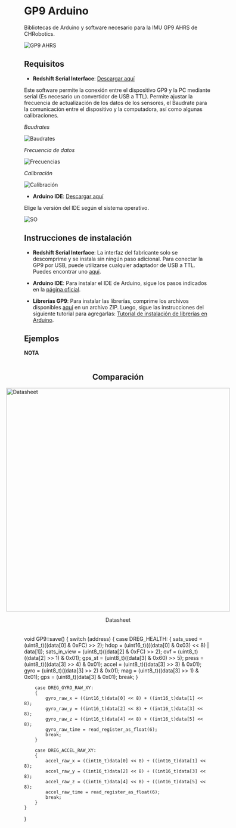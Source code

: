 # GP9 Arduino
Bibliotecas de Arduino y software necesario para la IMU GP9 AHRS de CHRobotics.

![GP9 AHRS](https://github.com/Frunk98/GP9_Arduino/blob/main/Imagenes/gp9.png)

## Requisitos  
- **Redshift Serial Interface**: [Descargar aquí](https://www.pololu.com/file/0J1934/SerialInterface_V3-1-5_8-08-2018.zip)

Este software permite la conexión entre el dispositivo GP9 y la PC mediante serial (Es necesario un convertidor de USB a TTL). Permite ajustar la frecuencia de actualización de los datos de los sensores, el Baudrate para la comunicación entre el dispositivo y la computadora, así como algunas calibraciones.

*Baudrates*

![Baudrates](https://github.com/Frunk98/GP9_Arduino/blob/main/Imagenes/rs2.png)

*Frecuencia de datos*

![Frecuencias](https://github.com/Frunk98/GP9_Arduino/blob/main/Imagenes/FR.png)

*Calibración*

![Calibración](https://github.com/Frunk98/GP9_Arduino/blob/main/Imagenes/cal.png)

- **Arduino IDE**: [Descargar aquí](https://github.com/Frunk98/GP9_Arduino/blob/main/FR.png)

Elige la versión del IDE según el sistema operativo.

![SO](https://github.com/Frunk98/GP9_Arduino/blob/main/Imagenes/ard.png)

## Instrucciones de instalación

- **Redshift Serial Interface**: La interfaz del fabricante solo se descomprime y se instala sin ningún paso adicional. Para conectar la GP9 por USB, puede utilizarse cualquier adaptador de USB a TTL. Puedes encontrar uno [aquí](https://a.co/d/9Ex6gT6).

- **Arduino IDE**: Para instalar el IDE de Arduino, sigue los pasos indicados en la [página oficial](https://www.arduino.cc/en/software).

- **Librerías GP9**: Para instalar las librerías, comprime los archivos disponibles [aquí](https://github.com/Frunk98/GP9_Arduino/tree/main/GP9-modificados) en un archivo ZIP. Luego, sigue las instrucciones del siguiente tutorial para agregarlas: [Tutorial de instalación de librerías en Arduino](https://www.youtube.com/watch?v=CK1THPvw77M&t=343s).

## Ejemplos

__**NOTA**__

<div style="display: flex; flex-direction: column; align-items: center;">
    <h2>Comparación</h2>
    <!-- Primera imagen con pie de imagen -->
    <div style="margin-bottom: 20px;">
        <img src="https://github.com/Frunk98/GP9_Arduino/blob/main/Imagenes/datas.png" alt="Datasheet" style="width: 600px;" />
        <p style="text-align: center;">Datasheet</p>
    </div>
</div>
void GP9::save() {
    switch (address) {
        case DREG_HEALTH:
        {
            sats_used = (uint8_t)((data[0] & 0xFC) >> 2);
            hdop = (uint16_t)(((data[0] & 0x03) << 8) | data[1]);
            sats_in_view = (uint8_t)((data[2] & 0xFC) >> 2);
            ovf = (uint8_t)((data[2] >> 1) & 0x01);
            gps_st = (uint8_t)((data[3] & 0x60) >> 5);
            press = (uint8_t)((data[3] >> 4) & 0x01);
            accel = (uint8_t)((data[3] >> 3) & 0x01);
            gyro = (uint8_t)((data[3] >> 2) & 0x01);
            mag = (uint8_t)((data[3] >> 1) & 0x01);
            gps = (uint8_t)(data[3] & 0x01);
            break;
        }

        case DREG_GYRO_RAW_XY:
        {
            gyro_raw_x = ((int16_t)data[0] << 8) + ((int16_t)data[1] << 8);
            gyro_raw_y = ((int16_t)data[2] << 8) + ((int16_t)data[3] << 8);
            gyro_raw_z = ((int16_t)data[4] << 8) + ((int16_t)data[5] << 8);
            gyro_raw_time = read_register_as_float(6);
            break;
        }

        case DREG_ACCEL_RAW_XY:
        {
            accel_raw_x = ((int16_t)data[0] << 8) + ((int16_t)data[1] << 8);
            accel_raw_y = ((int16_t)data[2] << 8) + ((int16_t)data[3] << 8);
            accel_raw_z = ((int16_t)data[4] << 8) + ((int16_t)data[5] << 8);
            accel_raw_time = read_register_as_float(6);
            break;
        }
    }
}
